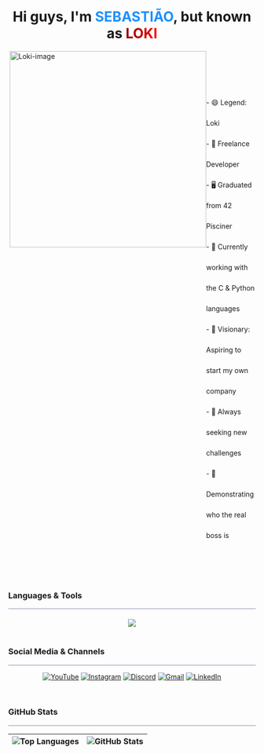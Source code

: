 <h1 align="center">
  Hi guys, I'm <span style="color: dodgerblue; font-weight: bold;">SEBASTIÃO</span>, but known as <span style="background: linear-gradient(to right, darkred, red); -webkit-background-clip: text; color: transparent; font-weight: bold;">LOKI</span>
</h1>

<div style="display:flex; margin: 0px; width: 100%">
  <img align="right" alt="Loki-image" height="auto" width="400" src="https://raw.githubusercontent.com/MicaelliMedeiros/micaellimedeiros/master/image/computer-illustration.png"/>
  <div style="line-height: 3.0; fond-size: 25px;">
    <br><br>
    - 😄 Legend: Loki<br>
    - 🔭 Freelance Developer<br>
    - 🖥️ Graduated from 42 Pisciner<br>
    - 🌱 Currently working with the C & Python languages<br>
    - 🚀 Visionary: Aspiring to start my own company<br>
    - 💪 Always seeking new challenges<br>
    - 👊 Demonstrating who the real boss is
  </div>
</div>
<br><br><br><br>

### Languages & Tools

<hr style="background: rgb(100, 100, 150, 0.4); height: 2px; border: none;">

<div style="margin-top: 20px; text-align: center;">
  <a href="https://skillicons.dev">
    <img src="https://skillicons.dev/icons?i=c,cs,cpp,html,css,js,ts,java,python,git,github,bash,vscode,figma,markdown,mysql,php,nodejs,react,laravel,bootstrap,postman,sublime" />
  </a>
</div>

<br>

### Social Media & Channels

<hr style="background: rgb(100, 100, 150, 0.4); height: 2px; border: none;">

<div align="center">

  [![YouTube](https://img.shields.io/badge/YouTube-FF0000?style=for-the-badge&logo=youtube&logoColor=white)](https://www.youtube.com)
  [![Instagram](https://img.shields.io/badge/-Instagram-%23E4405F?style=for-the-badge&logo=instagram&logoColor=white)](https://www.instagram.com/agentehackers/)
  [![Discord](https://img.shields.io/badge/Discord-7289DA?style=for-the-badge&logo=discord&logoColor=white)](https://discord.com/channels/)
  [![Gmail](https://img.shields.io/badge/-Gmail-%23333?style=for-the-badge&logo=gmail&logoColor=white)](mailto:your-email@example.com)
  [![LinkedIn](https://img.shields.io/badge/-LinkedIn-%230077B5?style=for-the-badge&logo=linkedin&logoColor=white)](https://www.linkedin.com/in/sebasti%C3%A3o-de-carvalho-26035b253/)
</div>

<br>

### GitHub Stats

<hr style="background: rgb(100, 100, 150, 0.4); height: 2px; border: none;">

<div align="center">

  | ![Top Languages](https://github-readme-stats.vercel.app/api/top-langs?username=Disaster-Loki&show_icons=true&locale=en&layout=compact&theme=dracula) | ![GitHub Stats](https://github-readme-stats.vercel.app/api?username=Disaster-Loki&show_icons=true&locale=en&theme=dracula) |
  | --- | --- |
</div>
